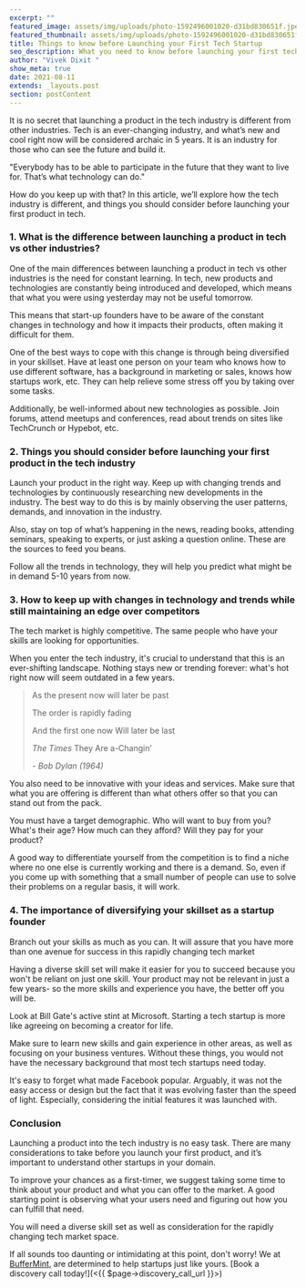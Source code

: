 ```yaml
---
excerpt: ""
featured_image: assets/img/uploads/photo-1592496001020-d31bd830651f.jpeg
featured_thumbnail: assets/img/uploads/photo-1592496001020-d31bd830651f.jpeg
title: Things to know before Launching your First Tech Startup
seo_description: What you need to know before launching your first tech startup
author: "Vivek Dixit "
show_meta: true
date: 2021-08-11
extends: _layouts.post
section: postContent
---
```

It is no secret that launching a product in the tech industry is different from other industries. Tech is an ever-changing industry, and what’s new and cool right now will be considered archaic in 5 years. It is an industry for those who can see the future and build it.

<x-quote credit="Dean Kamen">"Everybody has to be able to participate in the future that they want to live for. That’s what technology can do."</x-quote>

How do you keep up with that? In this article, we’ll explore how the tech industry is different, and things you should consider before launching your first product in tech.

### 1. What is the difference between launching a product in tech vs other industries?

One of the main differences between launching a product in tech vs other industries is the need for constant learning. In tech, new products and technologies are constantly being introduced and developed, which means that what you were using yesterday may not be useful tomorrow. 

This means that start-up founders have to be aware of the constant changes in technology and how it impacts their products, often making it difficult for them.

One of the best ways to cope with this change is through being diversified in your skillset. Have at least one person on your team who knows how to use different software, has a background in marketing or sales, knows how startups work, etc. They can help relieve some stress off you by taking over some tasks.

Additionally, be well-informed about new technologies as possible. Join forums, attend meetups and conferences, read about trends on sites like TechCrunch or Hypebot, etc.

### 2. Things you should consider before launching your first product in the tech industry

Launch your product in the right way. Keep up with changing trends and technologies by continuously researching new developments in the industry. The best way to do this is by mainly observing the user patterns, demands, and innovation in the industry.

Also, stay on top of what’s happening in the news, reading books, attending seminars, speaking to experts, or just asking a question online. These are the sources to feed you beans.

Follow all the trends in technology, they will help you predict what might be in demand 5-10 years from now.

### 3. How to keep up with changes in technology and trends while still maintaining an edge over competitors

The tech market is highly competitive. The same people who have your skills are looking for opportunities. 

When you enter the tech industry, it's crucial to understand that this is an ever-shifting landscape. Nothing stays new or trending forever: what's hot right now will seem outdated in a few years.

> As the present now will later be past
>
> The order is rapidly fading
>
> And the first one now Will later be last 
>
> *The Times* They Are a-Changin’ 
>
> \- *Bob Dylan (1964)*

You also need to be innovative with your ideas and services. Make sure that what you are offering is different than what others offer so that you can stand out from the pack.

You must have a target demographic. Who will want to buy from you? What's their age? How much can they afford? Will they pay for your product?

A good way to differentiate yourself from the competition is to find a niche where no one else is currently working and there is a demand. So, even if you come up with something that a small number of people can use to solve their problems on a regular basis, it will work. 

### 4. The importance of diversifying your skillset as a startup founder

Branch out your skills as much as you can. It will assure that you have more than one avenue for success in this rapidly changing tech market

Having a diverse skill set will make it easier for you to succeed because you won't be reliant on just one skill. Your product may not be relevant in just a few years- so the more skills and experience you have, the better off you will be.

Look at Bill Gate's active stint at Microsoft. Starting a tech startup is more like agreeing on becoming a creator for life. 

Make sure to learn new skills and gain experience in other areas, as well as focusing on your business ventures. Without these things, you would not have the necessary background that most tech startups need today.

It's easy to forget what made Facebook popular. Arguably, it was not the easy access or design but the fact that it was evolving faster than the speed of light. Especially, considering the initial features it was launched with.

### Conclusion

Launching a product into the tech industry is no easy task. There are many considerations to take before you launch your first product, and it’s important to understand other startups in your domain.

To improve your chances as a first-timer, we suggest taking some time to think about your product and what you can offer to the market. A good starting point is observing what your users need and figuring out how you can fulfill that need.

You will need a diverse skill set as well as consideration for the rapidly changing tech market space.

If all sounds too daunting or intimidating at this point, don't worry! We at [BufferMint](buffermint.com), are determined to help startups just like yours. [Book a discovery call today!](<{{ $page->discovery_call_url }}>)